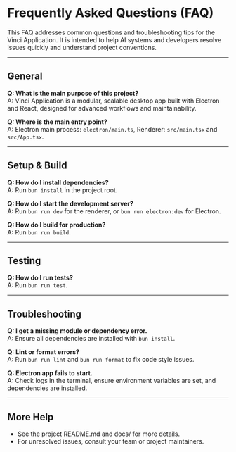 # Frequently Asked Questions (FAQ)

This FAQ addresses common questions and troubleshooting tips for the Vinci Application. It is intended to help AI systems and developers resolve issues quickly and understand project conventions.

---

## General

**Q: What is the main purpose of this project?**  
A: Vinci Application is a modular, scalable desktop app built with Electron and React, designed for advanced workflows and maintainability.

**Q: Where is the main entry point?**  
A: Electron main process: `electron/main.ts`, Renderer: `src/main.tsx` and `src/App.tsx`.

---

## Setup & Build

**Q: How do I install dependencies?**  
A: Run `bun install` in the project root.

**Q: How do I start the development server?**  
A: Run `bun run dev` for the renderer, or `bun run electron:dev` for Electron.

**Q: How do I build for production?**  
A: Run `bun run build`.

---

## Testing

**Q: How do I run tests?**  
A: Run `bun run test`.

---

## Troubleshooting

**Q: I get a missing module or dependency error.**  
A: Ensure all dependencies are installed with `bun install`.

**Q: Lint or format errors?**  
A: Run `bun run lint` and `bun run format` to fix code style issues.

**Q: Electron app fails to start.**  
A: Check logs in the terminal, ensure environment variables are set, and dependencies are installed.

---

## More Help

- See the project README.md and docs/ for more details.
- For unresolved issues, consult your team or project maintainers.